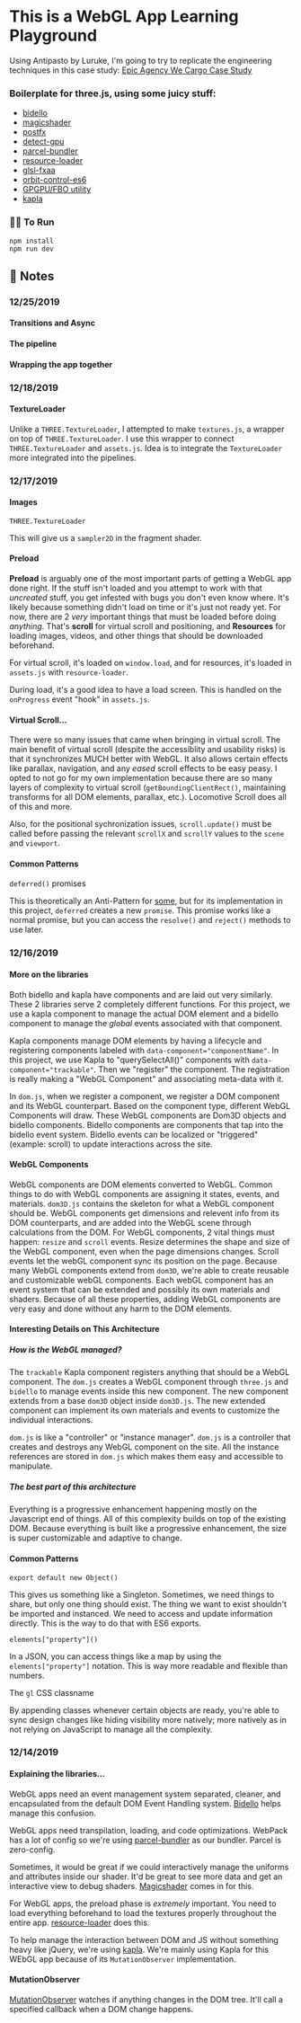 # This is a WebGL App Learning Playground

Using Antipasto by Luruke, I'm going to try to replicate the engineering techniques in this case study:
[Epic Agency We Cargo Case Study](https://medium.com/epicagency/behind-the-scenes-of-we-cargo-3999f5f559c)

### Boilerplate for three.js, using some juicy stuff:

- [bidello](https://github.com/luruke/bidello)
- [magicshader](https://github.com/luruke/magicshader)
- [postfx](https://medium.com/@luruke/simple-postprocessing-in-three-js-91936ecadfb7)
- [detect-gpu](https://github.com/TimvanScherpenzeel/detect-gpu)
- [parcel-bundler](https://parceljs.org/)
- [resource-loader](https://github.com/englercj/resource-loader)
- [glsl-fxaa](https://github.com/mattdesl/glsl-fxaa)
- [orbit-control-es6](https://github.com/silviopaganini/orbit-controls-es6)
- [GPGPU/FBO utility](https://github.com/luruke/antipasto/blob/master/src/js/utils/fbo.js)
- [kapla](https://github.com/thierrymichel/kapla)


### 🏃‍♀️ To Run

```
npm install
npm run dev
```

## 📝 Notes

### 12/25/2019

#### Transitions and Async

#### The pipeline

#### Wrapping the app together

### 12/18/2019

#### TextureLoader

Unlike a `THREE.TextureLoader`, I attempted to make `textures.js`, a wrapper on top of `THREE.TextureLoader`. I use this wrapper to connect `THREE.TextureLoader` and `assets.js`. Idea is to integrate the `TextureLoader` more integrated into the pipelines.

### 12/17/2019

#### Images

`THREE.TextureLoader`

This will give us a `sampler2D` in the fragment shader.

#### Preload

**Preload** is arguably one of the most important parts of getting a WebGL app done right. If the stuff isn't loaded and you attempt to work with that _uncreated_ stuff, you get infested with bugs you don't even know where. It's likely because something didn't load on time or it's just not ready yet. For now, there are 2 _very_ important things that must be loaded before doing _anything_. That's **scroll** for virtual scroll and positioning, and **Resources** for loading images, videos, and other things that should be downloaded beforehand.

For virtual scroll, it's loaded on `window.load`, and for resources, it's loaded in `assets.js` with `resource-loader`.

During load, it's a good idea to have a load screen. This is handled on the `onProgress` event "hook" in `assets.js`.

#### Virtual Scroll...

There were so many issues that came when bringing in virtual scroll. The main benefit of virtual scroll (despite the accessiblity and usability risks) is that it synchronizes MUCH better with WebGL. It also allows certain effects like parallax, navigation, and any _eased_ scroll effects to be easy peasy. I opted to not go for my own implementation because there are so many layers of complexity to virtual scroll (`getBoundingClientRect()`, maintaining transforms for all DOM elements, parallax, etc.). Locomotive Scroll does all of this and more. 

Also, for the positional sychronization issues, `scroll.update()` must be called before passing the relevant `scrollX` and `scrollY` values to the `scene` and `viewport`. 

#### Common Patterns

`deferred()` promises

This is theoretically an Anti-Pattern for [some](https://medium.com/@7gravity/javascript-promise-anti-patterns-5dcdcf4bd2b6), but for its implementation in this project, `deferred` creates a new `promise`. This promise works like a normal promise, but you can access the `resolve()` and `reject()` methods to use later.

### 12/16/2019

#### More on the libraries

Both bidello and kapla have components and are laid out very similarly. These 2 libraries serve 2 completely different functions. For this project, we use a kapla component to manage the actual DOM element and a bidello component to manage the _global_ events associated with that component. 

Kapla components manage DOM elements by having a lifecycle and registering components labeled with `data-component="componentName"`. In this project, we use Kapla to "querySelectAll()" components with `data-component="trackable"`. Then we "register" the component. The registration is really making a "WebGL Component" and associating meta-data with it.

In `dom.js`, when we register a component, we register a DOM component and its WebGL counterpart. Based on the component type, different WebGL Components will draw. These WebGL components are Dom3D objects and bidello components. Bidello components are components that tap into the bidello event system. Bidello events can be localized or "triggered" (example: scroll) to update interactions across the site. 

#### WebGL Components

WebGL components are DOM elements converted to WebGL. Common things to do with WebGL components are assigning it states, events, and materials. `dom3D.js` contains the skeleton for what a WebGL component should be. WebGL components get dimensions and relevent info from its DOM counterparts, and are added into the WebGL scene through calculations from the DOM. For WebGL components, 2 vital things must happen: `resize` and `scroll` events.  Resize determines the shape and size of the WebGL component, even when the page dimensions changes. Scroll events let the webGL component sync its position on the page. Because many WebGL components extend from `dom3D`, we're able to create reusable and customizable webGL components. Each webGL component has an event system that can be extended and possibly its own materials and shaders. Because of all these properties, adding WebGL components are very easy and done without any harm to the DOM elements.


#### Interesting Details on This Architecture

##### How is the WebGL managed?

The `trackable` Kapla component registers anything that should be a WebGL component. The `dom.js` creates a WebGL component through `three.js` and `bidello` to manage events inside this new component. The new component extends from a base `dom3D` object inside `dom3D.js`. The new extended component can implement its own materials and events to customize the individual interactions.

`dom.js` is like a "controller" or "instance manager". `dom.js` is a controller that creates and destroys any WebGL component on the site. All the instance references are stored in `dom.js` which makes them easy and accessible to manipulate.

##### The best part of this architecture

Everything is a progressive enhancement happening mostly on the Javascript end of things. All of this complexity builds on top of the existing DOM. Because everything is built like a progressive enhancement, the size is super customizable and adaptive to change.

#### Common Patterns

`export default new Object()`

This gives us something like a Singleton. Sometimes, we need things to share, but only one thing should exist. The thing we want to exist shouldn't be imported and instanced. We need to access and update information directly. This is the way to do that with ES6 exports.

`elements["property"]()`

In a JSON, you can access things like a map by using the `elements["property"]` notation. This is way more readable and flexible than numbers.

The `gl` CSS classname

By appending classes whenever certain objects are ready, you're able to sync design changes like hiding visibility more natively; more natively as in not relying on JavaScript to manage all the complexity.

### 12/14/2019

#### Explaining the libraries...

WebGL apps need an event management system separated, cleaner, and encapsulated from the default DOM Event Handling system. [Bidello](https://github.com/luruke/bidello) helps manage this confusion.

WebGL apps need transpilation, loading, and code optimizations. WebPack has a lot of config so we're using [parcel-bundler](https://parceljs.org/) as our bundler. Parcel is zero-config.

Sometimes, it would be great if we could interactively manage the uniforms and attributes inside our shader. It'd be great to see more data and get an interactive view to debug shaders. [Magicshader](https://github.com/luruke/magicshader) comes in for this.

For WebGL apps, the preload phase is _extremely_ important. You need to load everything beforehand to load the textures properly throughout the entire app. [resource-loader](https://github.com/englercj/resource-loader) does this.

To help manage the interaction between DOM and JS without something heavy like jQuery, we're using [kapla](https://github.com/thierrymichel/kapla). We're mainly using Kapla for this WEbGL app because of its `MutationObserver` implementation.

#### MutationObserver

[MutationObserver](https://developer.mozilla.org/en-US/docs/Web/API/MutationObserver) watches if anything changes in the DOM tree. It'll call a specified callback when a DOM change happens.

